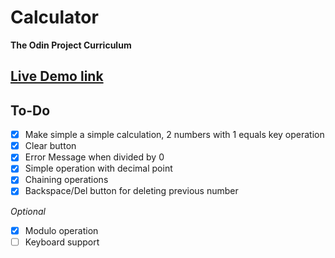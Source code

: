 # Calculator
**The Odin Project Curriculum**

## [Live Demo link](https://d0wnsider.github.io/calculator)

## To-Do
- [x] Make simple a simple calculation, 2 numbers with 1 equals key operation
- [x] Clear button
- [x] Error Message when divided by 0
- [x] Simple operation with decimal point
- [x] Chaining operations
- [x] Backspace/Del button for deleting previous number

*Optional*
- [x] Modulo operation
- [ ] Keyboard support